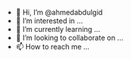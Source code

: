 - 👋 Hi, I’m @ahmedabdulgid
- 👀 I’m interested in ...
- 🌱 I’m currently learning ...
- 💞️ I’m looking to collaborate on ...
- 📫 How to reach me ...

<!---
ahmedabdulgid/ahmedabdulgid is a ✨ special ✨ repository because its `README.md` (this file) appears on your GitHub profile.
You can click the Preview link to take a look at your changes.
--->
